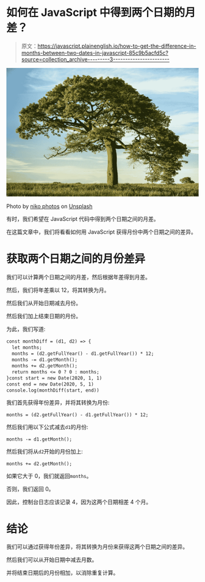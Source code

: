 # 如何在 JavaScript 中得到两个日期的月差？

> 原文：<https://javascript.plainenglish.io/how-to-get-the-difference-in-months-between-two-dates-in-javascript-85c9b5acfd5c?source=collection_archive---------3----------------------->

![](img/6e4c1f3b1fe0d607e948a0cd6a55801e.png)

Photo by [niko photos](https://unsplash.com/@niko_photos?utm_source=medium&utm_medium=referral) on [Unsplash](https://unsplash.com?utm_source=medium&utm_medium=referral)

有时，我们希望在 JavaScript 代码中得到两个日期之间的月差。

在这篇文章中，我们将看看如何用 JavaScript 获得月份中两个日期之间的差异。

# 获取两个日期之间的月份差异

我们可以计算两个日期之间的月差，然后根据年差得到月差。

然后，我们将年差乘以 12，将其转换为月。

然后我们从开始日期减去月份。

然后我们加上结束日期的月份。

为此，我们写道:

```
const monthDiff = (d1, d2) => {
  let months;
  months = (d2.getFullYear() - d1.getFullYear()) * 12;
  months -= d1.getMonth();
  months += d2.getMonth();
  return months <= 0 ? 0 : months;
}const start = new Date(2020, 1, 1)
const end = new Date(2020, 5, 1)
console.log(monthDiff(start, end))
```

我们首先获得年份差异，并将其转换为月份:

```
months = (d2.getFullYear() - d1.getFullYear()) * 12;
```

然后我们用以下公式减去`d1`的月份:

```
months -= d1.getMonth();
```

然后我们将从`d2`开始的月份加上:

```
months += d2.getMonth();
```

如果它大于 0，我们就返回`months`。

否则，我们返回 0。

因此，控制台日志应该记录 4，因为这两个日期相差 4 个月。

# 结论

我们可以通过获得年份差异，将其转换为月份来获得这两个日期之间的差异。

然后我们可以从开始日期中减去月数。

并将结束日期后的月份相加，以消除重复计算。